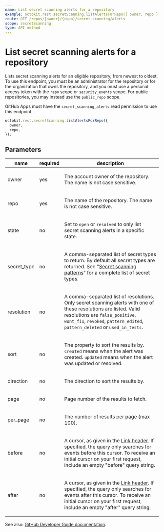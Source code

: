 ```yaml
---
name: List secret scanning alerts for a repository
example: octokit.rest.secretScanning.listAlertsForRepo({ owner, repo })
route: GET /repos/{owner}/{repo}/secret-scanning/alerts
scope: secretScanning
type: API method
---
```


# List secret scanning alerts for a repository

Lists secret scanning alerts for an eligible repository, from newest to oldest.
To use this endpoint, you must be an administrator for the repository or for the organization that owns the repository, and you must use a personal access token with the `repo` scope or `security_events` scope.
For public repositories, you may instead use the `public_repo` scope.

GitHub Apps must have the `secret_scanning_alerts` read permission to use this endpoint.

```js
octokit.rest.secretScanning.listAlertsForRepo({
  owner,
  repo,
});
```

## Parameters

<table>
  <thead>
    <tr>
      <th>name</th>
      <th>required</th>
      <th>description</th>
    </tr>
  </thead>
  <tbody>
    <tr><td>owner</td><td>yes</td><td>

The account owner of the repository. The name is not case sensitive.

</td></tr>
<tr><td>repo</td><td>yes</td><td>

The name of the repository. The name is not case sensitive.

</td></tr>
<tr><td>state</td><td>no</td><td>

Set to `open` or `resolved` to only list secret scanning alerts in a specific state.

</td></tr>
<tr><td>secret_type</td><td>no</td><td>

A comma-separated list of secret types to return. By default all secret types are returned.
See "[Secret scanning patterns](https://docs.github.com/code-security/secret-scanning/secret-scanning-patterns#supported-secrets-for-advanced-security)"
for a complete list of secret types.

</td></tr>
<tr><td>resolution</td><td>no</td><td>

A comma-separated list of resolutions. Only secret scanning alerts with one of these resolutions are listed. Valid resolutions are `false_positive`, `wont_fix`, `revoked`, `pattern_edited`, `pattern_deleted` or `used_in_tests`.

</td></tr>
<tr><td>sort</td><td>no</td><td>

The property to sort the results by. `created` means when the alert was created. `updated` means when the alert was updated or resolved.

</td></tr>
<tr><td>direction</td><td>no</td><td>

The direction to sort the results by.

</td></tr>
<tr><td>page</td><td>no</td><td>

Page number of the results to fetch.

</td></tr>
<tr><td>per_page</td><td>no</td><td>

The number of results per page (max 100).

</td></tr>
<tr><td>before</td><td>no</td><td>

A cursor, as given in the [Link header](https://docs.github.com/rest/guides/using-pagination-in-the-rest-api#using-link-headers). If specified, the query only searches for events before this cursor. To receive an initial cursor on your first request, include an empty "before" query string.

</td></tr>
<tr><td>after</td><td>no</td><td>

A cursor, as given in the [Link header](https://docs.github.com/rest/guides/using-pagination-in-the-rest-api#using-link-headers). If specified, the query only searches for events after this cursor. To receive an initial cursor on your first request, include an empty "after" query string.

</td></tr>
  </tbody>
</table>

See also: [GitHub Developer Guide documentation](https://docs.github.com/rest/reference/secret-scanning#list-secret-scanning-alerts-for-a-repository).
